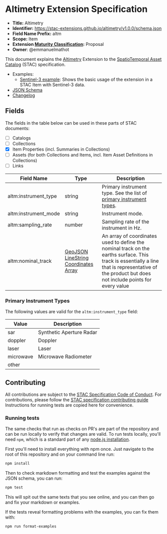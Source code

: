 # Altimetry Extension Specification

- **Title:** Altimetry
- **Identifier:** <https://stac-extensions.github.io/altimetry/v1.0.0/schema.json>
- **Field Name Prefix:** altm
- **Scope:** Item
- **Extension [Maturity Classification](https://github.com/radiantearth/stac-spec/tree/master/extensions/README.md#extension-maturity):** Proposal
- **Owner**: @emmanuelmathot

This document explains the [Altimetry](https://www.aviso.altimetry.fr/en/techniques/altimetry/principle.html) Extension 
to the [SpatioTemporal Asset Catalog](https://github.com/radiantearth/stac-spec) (STAC) specification.

- Examples:
  - [Sentinel-3 example](examples/sentinel3.json): Shows the basic usage of the extension in a STAC Item with Sentinel-3 data.
- [JSON Schema](json-schema/schema.json)
- [Changelog](./CHANGELOG.md)

## Fields

The fields in the table below can be used in these parts of STAC documents:

- [ ] Catalogs
- [ ] Collections
- [x] Item Properties (incl. Summaries in Collections)
- [ ] Assets (for both Collections and Items, incl. Item Asset Definitions in Collections)
- [ ] Links

| Field Name           | Type                                                                                                | Description                                                                                                                                                                                        |
| -------------------- | --------------------------------------------------------------------------------------------------- | -------------------------------------------------------------------------------------------------------------------------------------------------------------------------------------------------- |
| altm:instrument_type | string                                                                                              | Primary instrument type. See the list of [primary instrument types](#primary-instrument-types).                                                                                                    |
| altm:instrument_mode | string                                                                                              | Instrument mode.                                                                                                                                                                                   |
| altm:sampling_rate   | number                                                                                              | Sampling rate of the instrument in Hz.                                                                                                                                                             |
| altm:nominal_track   | [GeoJSON LineString Coordinates Array](https://datatracker.ietf.org/doc/html/rfc7946#section-3.1.4) | An array of coordinates used to define the nominal track on the earths surface. This track is essentially a line that is representative of the product but does not include points for every value |

### Primary Instrument Types

The following values are valid for the `altm:instrument_type` field:

| Value     | Description              |
| --------- | ------------------------ |
| sar       | Synthetic Aperture Radar |
| doppler   | Doppler                  |
| laser     | Laser                    |
| microwave | Microwave Radiometer     |
| other     |                          |

## Contributing

All contributions are subject to the
[STAC Specification Code of Conduct](https://github.com/radiantearth/stac-spec/blob/master/CODE_OF_CONDUCT.md).
For contributions, please follow the
[STAC specification contributing guide](https://github.com/radiantearth/stac-spec/blob/master/CONTRIBUTING.md) Instructions
for running tests are copied here for convenience.

### Running tests

The same checks that run as checks on PR's are part of the repository and can be run locally to verify that changes are valid. 
To run tests locally, you'll need `npm`, which is a standard part of any [node.js installation](https://nodejs.org/en/download/).

First you'll need to install everything with npm once. Just navigate to the root of this repository and on 
your command line run:
```bash
npm install
```

Then to check markdown formatting and test the examples against the JSON schema, you can run:
```bash
npm test
```

This will spit out the same texts that you see online, and you can then go and fix your markdown or examples.

If the tests reveal formatting problems with the examples, you can fix them with:
```bash
npm run format-examples
```
